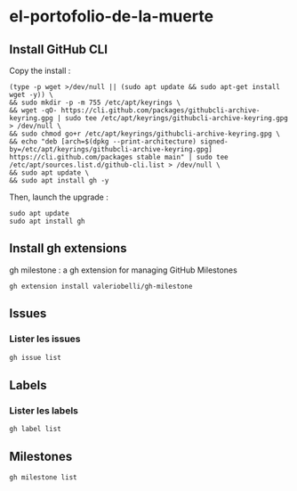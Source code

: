 # el-portofolio-de-la-muerte

## Install GitHub CLI

Copy the install :

```
(type -p wget >/dev/null || (sudo apt update && sudo apt-get install wget -y)) \
&& sudo mkdir -p -m 755 /etc/apt/keyrings \
&& wget -qO- https://cli.github.com/packages/githubcli-archive-keyring.gpg | sudo tee /etc/apt/keyrings/githubcli-archive-keyring.gpg > /dev/null \
&& sudo chmod go+r /etc/apt/keyrings/githubcli-archive-keyring.gpg \
&& echo "deb [arch=$(dpkg --print-architecture) signed-by=/etc/apt/keyrings/githubcli-archive-keyring.gpg] https://cli.github.com/packages stable main" | sudo tee /etc/apt/sources.list.d/github-cli.list > /dev/null \
&& sudo apt update \
&& sudo apt install gh -y
```

Then, launch the upgrade :

```
sudo apt update
sudo apt install gh
```

## Install gh extensions

gh milestone : a gh extension for managing GitHub Milestones

```
gh extension install valeriobelli/gh-milestone
```

## Issues

### Lister les issues 
```bash
gh issue list
```

## Labels

### Lister les labels
```bash
gh label list
```

## Milestones 
```bash
gh milestone list
```
